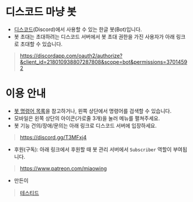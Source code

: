 # 디스코드 마냥 봇
- [디스코드](http://discordapp.com)(Discord)에서 사용할 수 있는 한글 봇(Bot)입니다.
- 봇 초대는 초대하려는 디스코드 서버에서 봇 초대 권한을 가진 사용자가 아래 링크로 초대할 수 있습니다.
> https://discordapp.com/oauth2/authorize?&client_id=218010938807287808&scope=bot&permissions=37014592


# 이용 안내
- [봇 명령어 목록](command.md)을 참고하거나, 왼쪽 상단에서 명령어를 검색할 수 있습니다.
- 모바일은 왼쪽 상단의 아이콘(가로줄 3개)을 눌러 메뉴를 펼쳐주세요.
- 봇 기능 건의/장애/문의는 아래 링크로 디스코드 서버에 입장하세요.
>  https://discord.gg/T3MFxj4
- 후원(구독): 아래 링크에서 후원할 때 봇 관리 서버에서 `Subscriber` 역할이 부여됩니다.
> https://www.patreon.com/miaowing
- 만든이
> [테스티드](https://tested.kr)
